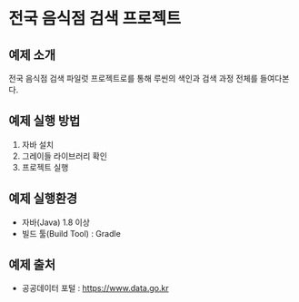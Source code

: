 # 전국 음식점 검색 프로젝트

## 예제 소개
전국 음식점 검색 파일럿 프로젝트로를 통해 루씬의 색인과 검색 과정 전체를 들여다본다.

## 예제 실행 방법
1. 자바 설치
2. 그레이들 라이브러리 확인
3. 프로젝트 실행

## 예제 실행환경

* 자바(Java) 1.8 이상
* 빌드 툴(Build Tool) : Gradle

## 예제 출처
* 공공데이터 포털 : https://www.data.go.kr
